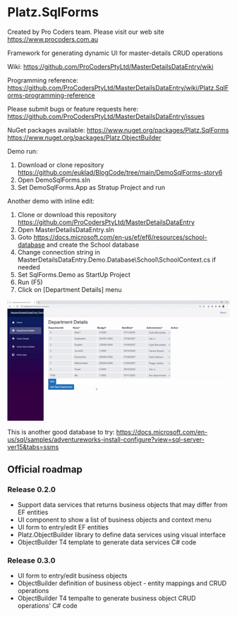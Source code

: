 # Platz.SqlForms

Created by Pro Coders team.
Please visit our web site https://www.procoders.com.au

Framework for generating dynamic UI for master-details CRUD operations

Wiki:
https://github.com/ProCodersPtyLtd/MasterDetailsDataEntry/wiki

Programming reference:
https://github.com/ProCodersPtyLtd/MasterDetailsDataEntry/wiki/Platz.SqlForms-programming-reference

Please submit bugs or feature requests here: 
https://github.com/ProCodersPtyLtd/MasterDetailsDataEntry/issues

NuGet packages available:
https://www.nuget.org/packages/Platz.SqlForms
https://www.nuget.org/packages/Platz.ObjectBuilder

Demo run:
1. Download or clone repository https://github.com/euklad/BlogCode/tree/main/DemoSqlForms-story6
2. Open DemoSqlForms.sln
3. Set DemoSqlForms.App as Stratup Project and run

Another demo with inline edit:
1. Clone or download this repository https://github.com/ProCodersPtyLtd/MasterDetailsDataEntry
2. Open MasterDetailsDataEntry.sln
3. Goto https://docs.microsoft.com/en-us/ef/ef6/resources/school-database and create the School database 
4. Change connection string in MasterDetailsDataEntry.Demo.Database\School\SchoolContext.cs if needed
5. Set  SqlForms.Demo as StartUp Project
6. Run (F5)
7. Click on [Department Details] menu

<img src="https://github.com/ProCodersPtyLtd/MasterDetailsDataEntry/blob/main/MasterDetails3.gif">

This is another good database to try:
https://docs.microsoft.com/en-us/sql/samples/adventureworks-install-configure?view=sql-server-ver15&tabs=ssms

## Official roadmap 
### Release 0.2.0
- Support data services that returns business objects that may differ from EF entities
- UI component to show a list of business objects and context menu
- UI form to entry/edit EF entities
- Platz.ObjectBuilder library to define data services using visual interface
- ObjectBuilder T4 template to generate data services C# code
### Release 0.3.0
- UI form to entry/edit business objects
- ObjectBuilder definition of business object - entity mappings and CRUD operations
- ObjectBuilder T4 tempalte to generate business object CRUD operations' C# code

